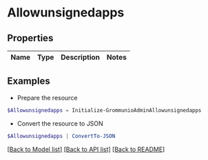 # Allowunsignedapps
## Properties

Name | Type | Description | Notes
------------ | ------------- | ------------- | -------------

## Examples

- Prepare the resource
```powershell
$Allowunsignedapps = Initialize-GrommunioAdminAllowunsignedapps 
```

- Convert the resource to JSON
```powershell
$Allowunsignedapps | ConvertTo-JSON
```

[[Back to Model list]](../README.md#documentation-for-models) [[Back to API list]](../README.md#documentation-for-api-endpoints) [[Back to README]](../README.md)

